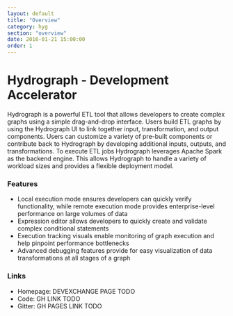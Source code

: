```yaml
---
layout: default
title: "Overview"
category: hyg
section: "overview"
date: 2016-01-21 15:00:00
order: 1
---
```

<div class="page-header">
  <h1 class="landing-h1">Hydrograph - Development Accelerator </h1>
</div>

Hydrograph is a powerful ETL tool that allows developers to create complex graphs using a simple drag-and-drop interface. Users build ETL graphs by using the Hydrograph UI to link together input, transformation, and output components. Users can customize a variety of pre-built components or contribute back to Hydrograph by developing additional inputs, outputs, and transformations. To execute ETL jobs Hydrograph leverages Apache Spark as the backend engine. This allows Hydrograph to handle a variety of workload sizes and provides a flexible deployment model. 

### Features
- Local execution mode ensures developers can quickly verify functionality, while remote execution mode provides enterprise-level performance on large volumes of data
- Expression editor allows developers to quickly create and validate complex conditional statements
- Execution tracking visuals enable monitoring of graph execution and help pinpoint performance bottlenecks
- Advanced debugging features provide for easy visualization of data transformations at all stages of a graph

### Links
- Homepage: DEVEXCHANGE PAGE TODO
- Code: GH LINK TODO
- Gitter: GH PAGES LINK TODO
